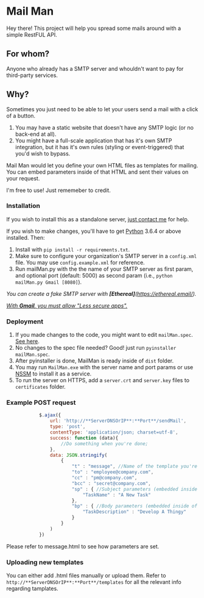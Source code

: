 # Mail Man

Hey there!
This project will help you spread some mails around with a simple RestFUL API.

## For whom?
Anyone who already has a SMTP server and whouldn't want to pay for third-party services.

## Why?

Sometimes you just need to be able to let your users send a mail with a click of a button.

1. You may have a static website that doesn't have any SMTP logic (or no back-end at all).
2. You might have a full-scale application that has it's own SMTP integration, but it has it's own rules (styling or event-triggered) that you'd wish to bypass.

Mail Man would let you define your own HTML files as templates for mailing. You can embed parameters inside of that HTML and sent their values on your request.

I'm free to use! Just rememeber to credit.

### 


### Installation
If you wish to install this as a standalone server, [just contact me](mailto:admin@noamyg.com) for help.

If you wish to make changes, you'll have to get [Python](https://www.python.org/) 3.6.4 or above installed. Then:
1. Install with `pip install -r requirements.txt`.
2. Make sure to configure your organization's SMTP server in a `config.xml` file. You may use `config.example.xml` for reference.
3. Run mailMan.py with the the name of your SMTP server as first param, and optional port (default: 5000) as second param (i.e., `python mailMan.py Gmail [8080]`).

*You can create a fake SMTP server with **[Ethereal]**(https://ethereal.email/).*

*[With **Gmail**, you must allow "Less secure apps".](https://support.google.com/accounts/answer/6010255)*

### Deployment

1. If you made changes to the code, you might want to edit `mailMan.spec`. [See here](https://pythonhosted.org/PyInstaller/spec-files.html).
2. No changes to the spec file needed? Good! just run `pyinstaller mailMan.spec`.
3. After pyinstaller is done, MailMan is ready inside of `dist` folder.
4. You may run `MailMan.exe` with the server name and port params or use [NSSM](https://nssm.cc/usage) to install it as a service.
5. To run the server on HTTPS, add a `server.crt` and `server.key` files to `certificates` folder.


### Example POST request

```javascript
            $.ajax({
                url: 'http://**ServerDNSOrIP**:**Port**/sendMail',
                type: 'post',
                contentType: 'application/json; charset=utf-8',
                success: function (data){
                    //Do something when you're done;
                },
                data: JSON.stringify(
                    {
                        "t" : "message", //Name of the template you're using
                        "to" : "employee@company.com",
                        "cc" : "pm@company.com",
                        "bcc" : "secret@company.com",
                        "sp" : { //Subject parameters (embedded inside the HTML <subject> tag)
                            "TaskName" : "A New Task"
                        },
                        "bp" : { //Body parameters (embedded inside of the HTML body)
                            "TaskDescription" : "Develop A Thingy"
                        }
                    }
                )
            })
```

Please refer to message.html to see how parameters are set. 

### Uploading new templates
You can either add .html files manually or upload them. Refer to `http://**ServerDNSOrIP**:**Port**/templates` for all the relevant info regarding tamplates.